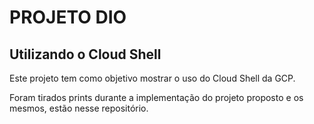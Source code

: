 # PROJETO DIO

## Utilizando o Cloud Shell

Este projeto tem como objetivo mostrar o uso do Cloud Shell da GCP.

Foram tirados prints durante a implementação do projeto proposto e os mesmos, estão nesse repositório.